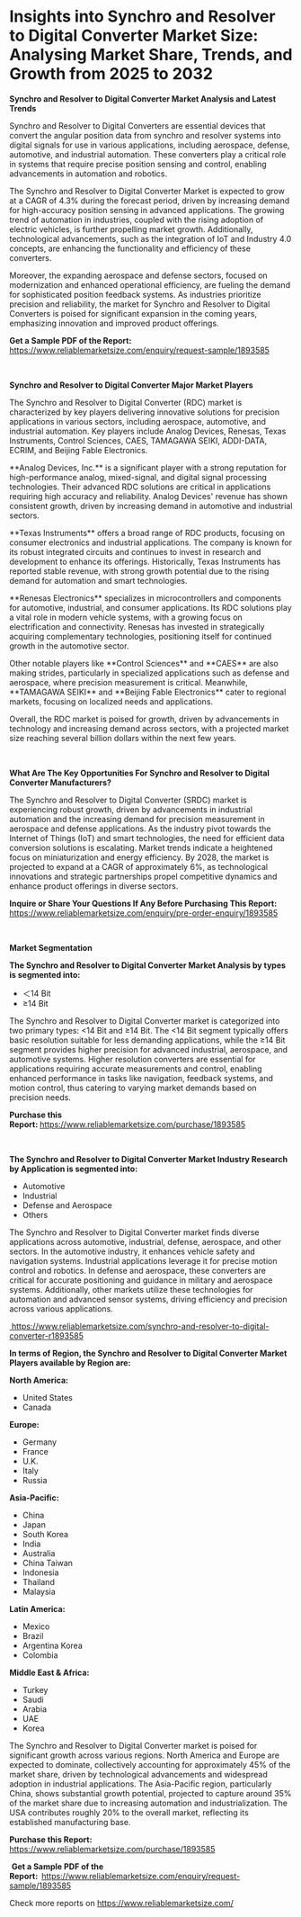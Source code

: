 <p><h1>Insights into Synchro and Resolver to Digital Converter Market Size: Analysing Market Share, Trends, and Growth from 2025 to 2032</h1></p><p><strong>Synchro and Resolver to Digital Converter Market Analysis and Latest Trends</strong></p>
<p><p>Synchro and Resolver to Digital Converters are essential devices that convert the angular position data from synchro and resolver systems into digital signals for use in various applications, including aerospace, defense, automotive, and industrial automation. These converters play a critical role in systems that require precise position sensing and control, enabling advancements in automation and robotics.</p><p>The Synchro and Resolver to Digital Converter Market is expected to grow at a CAGR of 4.3% during the forecast period, driven by increasing demand for high-accuracy position sensing in advanced applications. The growing trend of automation in industries, coupled with the rising adoption of electric vehicles, is further propelling market growth. Additionally, technological advancements, such as the integration of IoT and Industry 4.0 concepts, are enhancing the functionality and efficiency of these converters. </p><p>Moreover, the expanding aerospace and defense sectors, focused on modernization and enhanced operational efficiency, are fueling the demand for sophisticated position feedback systems. As industries prioritize precision and reliability, the market for Synchro and Resolver to Digital Converters is poised for significant expansion in the coming years, emphasizing innovation and improved product offerings.</p></p>
<p><strong>Get a Sample PDF of the Report:&nbsp;</strong> <a href="https://www.reliablemarketsize.com/enquiry/request-sample/1893585?utm_campaign=2378&utm_medium=2&utm_source=Github&utm_content=ia&utm_term=13022025&utm_id=synchro-and-resolver-to-digital-converter">https://www.reliablemarketsize.com/enquiry/request-sample/1893585</a></p>
<p>&nbsp;</p>
<p><strong>Synchro and Resolver to Digital Converter Major Market Players</strong></p>
<p><p>The Synchro and Resolver to Digital Converter (RDC) market is characterized by key players delivering innovative solutions for precision applications in various sectors, including aerospace, automotive, and industrial automation. Key players include Analog Devices, Renesas, Texas Instruments, Control Sciences, CAES, TAMAGAWA SEIKI, ADDI-DATA, ECRIM, and Beijing Fable Electronics.</p><p>**Analog Devices, Inc.** is a significant player with a strong reputation for high-performance analog, mixed-signal, and digital signal processing technologies. Their advanced RDC solutions are critical in applications requiring high accuracy and reliability. Analog Devices' revenue has shown consistent growth, driven by increasing demand in automotive and industrial sectors.</p><p>**Texas Instruments** offers a broad range of RDC products, focusing on consumer electronics and industrial applications. The company is known for its robust integrated circuits and continues to invest in research and development to enhance its offerings. Historically, Texas Instruments has reported stable revenue, with strong growth potential due to the rising demand for automation and smart technologies.</p><p>**Renesas Electronics** specializes in microcontrollers and components for automotive, industrial, and consumer applications. Its RDC solutions play a vital role in modern vehicle systems, with a growing focus on electrification and connectivity. Renesas has invested in strategically acquiring complementary technologies, positioning itself for continued growth in the automotive sector.</p><p>Other notable players like **Control Sciences** and **CAES** are also making strides, particularly in specialized applications such as defense and aerospace, where precision measurement is critical. Meanwhile, **TAMAGAWA SEIKI** and **Beijing Fable Electronics** cater to regional markets, focusing on localized needs and applications.</p><p>Overall, the RDC market is poised for growth, driven by advancements in technology and increasing demand across sectors, with a projected market size reaching several billion dollars within the next few years.</p></p>
<p>&nbsp;</p>
<p><strong>What Are The Key Opportunities For Synchro and Resolver to Digital Converter Manufacturers?</strong></p>
<p><p>The Synchro and Resolver to Digital Converter (SRDC) market is experiencing robust growth, driven by advancements in industrial automation and the increasing demand for precision measurement in aerospace and defense applications. As the industry pivot towards the Internet of Things (IoT) and smart technologies, the need for efficient data conversion solutions is escalating. Market trends indicate a heightened focus on miniaturization and energy efficiency. By 2028, the market is projected to expand at a CAGR of approximately 6%, as technological innovations and strategic partnerships propel competitive dynamics and enhance product offerings in diverse sectors.</p></p>
<p><strong>Inquire or Share Your Questions If Any Before Purchasing This Report:</strong> <a href="https://www.reliablemarketsize.com/enquiry/pre-order-enquiry/1893585?utm_campaign=2378&utm_medium=2&utm_source=Github&utm_content=ia&utm_term=13022025&utm_id=synchro-and-resolver-to-digital-converter">https://www.reliablemarketsize.com/enquiry/pre-order-enquiry/1893585</a></p>
<p>&nbsp;</p>
<p><strong>Market Segmentation</strong></p>
<p><strong>The Synchro and Resolver to Digital Converter Market Analysis by types is segmented into:</strong></p>
<p><ul><li>＜14 Bit</li><li>≥14 Bit</li></ul></p>
<p><p>The Synchro and Resolver to Digital Converter market is categorized into two primary types: <14 Bit and ≥14 Bit. The <14 Bit segment typically offers basic resolution suitable for less demanding applications, while the ≥14 Bit segment provides higher precision for advanced industrial, aerospace, and automotive systems. Higher resolution converters are essential for applications requiring accurate measurements and control, enabling enhanced performance in tasks like navigation, feedback systems, and motion control, thus catering to varying market demands based on precision needs.</p></p>
<p><strong>Purchase this Report:&nbsp;</strong><a href="https://www.reliablemarketsize.com/purchase/1893585?utm_campaign=2378&utm_medium=2&utm_source=Github&utm_content=ia&utm_term=13022025&utm_id=synchro-and-resolver-to-digital-converter">https://www.reliablemarketsize.com/purchase/1893585</a></p>
<p>&nbsp;</p>
<p><strong>The Synchro and Resolver to Digital Converter Market Industry Research by Application is segmented into:</strong></p>
<p><ul><li>Automotive</li><li>Industrial</li><li>Defense and Aerospace</li><li>Others</li></ul></p>
<p><p>The Synchro and Resolver to Digital Converter market finds diverse applications across automotive, industrial, defense, aerospace, and other sectors. In the automotive industry, it enhances vehicle safety and navigation systems. Industrial applications leverage it for precise motion control and robotics. In defense and aerospace, these converters are critical for accurate positioning and guidance in military and aerospace systems. Additionally, other markets utilize these technologies for automation and advanced sensor systems, driving efficiency and precision across various applications.</p></p>
<p><a href="https://www.reliablemarketsize.com/synchro-and-resolver-to-digital-converter-r1893585?utm_campaign=2378&utm_medium=2&utm_source=Github&utm_content=ia&utm_term=13022025&utm_id=synchro-and-resolver-to-digital-converter">&nbsp;https://www.reliablemarketsize.com/synchro-and-resolver-to-digital-converter-r1893585</a></p>
<p><strong>In terms of Region, the Synchro and Resolver to Digital Converter Market Players available by Region are:</strong></p>
<p>
    <p> <strong> North America: </strong>
        <ul>
            <li>United States</li>
            <li>Canada</li>
        </ul>
        </p> 
    <p> <strong> Europe: </strong>
        <ul>
            <li>Germany</li>
            <li>France</li>
            <li>U.K.</li>
            <li>Italy</li>
            <li>Russia</li>
        </ul>
        </p> 
    <p> <strong> Asia-Pacific: </strong>
        <ul>
            <li>China</li>
            <li>Japan</li>
            <li>South Korea</li>
            <li>India</li>
            <li>Australia</li>
            <li>China Taiwan</li>
            <li>Indonesia</li>
            <li>Thailand</li>
            <li>Malaysia</li>
        </ul>
        </p> 
    <p> <strong> Latin America: </strong>
        <ul>
            <li>Mexico</li>
            <li>Brazil</li>
            <li>Argentina Korea</li>
            <li>Colombia</li>
        </ul>
        </p> 
    <p> <strong> Middle East & Africa: </strong>
        <ul>
            <li>Turkey</li>
            <li>Saudi</li>
            <li>Arabia</li>
            <li>UAE</li>
            <li>Korea</li>
        </ul>
    </p>
    </p>
<p><p>The Synchro and Resolver to Digital Converter market is poised for significant growth across various regions. North America and Europe are expected to dominate, collectively accounting for approximately 45% of the market share, driven by technological advancements and widespread adoption in industrial applications. The Asia-Pacific region, particularly China, shows substantial growth potential, projected to capture around 35% of the market share due to increasing automation and industrialization. The USA contributes roughly 20% to the overall market, reflecting its established manufacturing base.</p></p>
<p><strong>Purchase this Report: </strong><a href="https://www.reliablemarketsize.com/purchase/1893585?utm_campaign=2378&utm_medium=2&utm_source=Github&utm_content=ia&utm_term=13022025&utm_id=synchro-and-resolver-to-digital-converter">https://www.reliablemarketsize.com/purchase/1893585</a></p>
<p>&nbsp;<strong>Get a Sample PDF of the Report:&nbsp;&nbsp;</strong><a href="https://www.reliablemarketsize.com/enquiry/request-sample/1893585?utm_campaign=2378&utm_medium=2&utm_source=Github&utm_content=ia&utm_term=13022025&utm_id=synchro-and-resolver-to-digital-converter">https://www.reliablemarketsize.com/enquiry/request-sample/1893585</a></p>
<p><strong></strong></p>
<p>Check more reports on <a href="https://www.reliablemarketsize.com/?utm_campaign=2378&utm_medium=2&utm_source=Github&utm_content=ia&utm_term=13022025&utm_id=synchro-and-resolver-to-digital-converter">https://www.reliablemarketsize.com/</a></p>